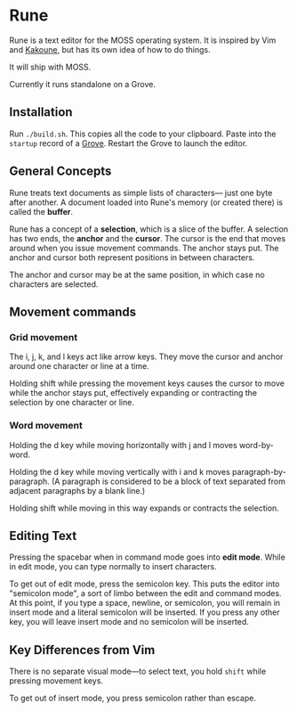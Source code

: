 # Rune

Rune is a text editor for the MOSS operating system. It is
inspired by Vim and [Kakoune](http://kakoune.org/), but has
its own idea of how to do things.

It will ship with MOSS.

Currently it runs standalone on a Grove.

## Installation

Run `./build.sh`. This copies all the code to your
clipboard. Paste into the `startup` record of a
[Grove](https://github.com/druidic/grove). Restart the
Grove to launch the editor.

## General Concepts

Rune treats text documents as simple lists of characters—
just one byte after another. A document loaded into Rune's
memory (or created there) is called the **buffer**.

Rune has a concept of a **selection**, which is a slice of
the buffer. A selection has two ends, the **anchor** and the
**cursor**. The cursor is the end that moves around when you
issue movement commands. The anchor stays put. The anchor
and cursor both represent positions in between characters.

The anchor and cursor may be at the same position, in which
case no characters are selected.

## Movement commands

### Grid movement

The i, j, k, and l keys act like arrow keys. They move
the cursor and anchor around one character or line at a
time.

Holding shift while pressing the movement keys causes the
cursor to move while the anchor stays put, effectively
expanding or contracting the selection by one character or
line.

### Word movement

Holding the d key while moving horizontally with j and l
moves word-by-word.

Holding the d key while moving vertically with i and k
moves paragraph-by-paragraph. (A paragraph is considered
to be a block of text separated from adjacent paragraphs
by a blank line.)

Holding shift while moving in this way
expands or contracts the selection.

## Editing Text

Pressing the spacebar when in command mode goes into
**edit mode**. While in edit mode, you can type normally
to insert characters.

To get out of edit mode, press the semicolon key.
This puts the editor into "semicolon mode", a sort of
limbo between the edit and command modes. At this point,
if you type a space, newline,
or semicolon, you will remain in insert mode and a literal
semicolon will be inserted. If you press any other
key, you will leave insert mode and no semicolon will be
inserted.

## Key Differences from Vim

There is no separate visual mode—to select text, you hold
`shift` while pressing movement keys.

To get out of insert mode, you press semicolon rather than
escape.
